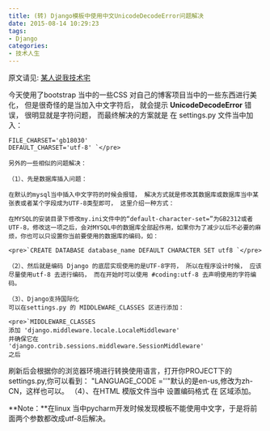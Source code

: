 ```yaml
---
title: (转) Django模板中使用中文UnicodeDecodeError问题解决
date: 2015-08-14 10:29:23
tags: 
- Django
categories:
- 技术人生
---
```


原文请见: [某人说我技术宅](http://1992mrwang.blog.51cto.com/3265935/1123023)

今天使用了bootstrap 当中的一些CSS 对自己的博客项目当中的一些东西进行美化， 但是很奇怪的是当加入中文字符后， 就会提示 **UnicodeDecodeError** 错误， 很明显就是字符问题， 而最终解决的方案就是 在 settings.py 文件当中加入：

    FILE_CHARSET='gb18030' 
    DEFAULT_CHARSET='utf-8' `</pre>

    另外的一些相似的问题解决：

    （1）、先是数据库插入问题：

    在默认的mysql当中插入中文字符的时候会报错， 解决方式就是修改其数据库或数据库当中某张表或者某个字段成为UTF-8类型即可， 这里介绍一种方式：

    在MYSQL的安装目录下修改my.ini文件中的“default-character-set=”为GB2312或者UTF-8，修改这一项之后，会对MYSQL中的数据库全部起作用，如果你为了减少以后不必要的麻烦，你也可以只设置你当前要使用的数据库的编码，如：

    <pre>`CREATE DATABASE database_name DEFAULT CHARACTER SET utf8 `</pre>

    （2）、然后就是编码 Django 的底层实现使用的是UTF-8字符， 所以在程序设计时候， 应该尽量使用utf-8 去进行编码， 而在开始时可以使用 #coding:utf-8 去声明使用的字符编码。

    （3）、Django支持国际化
    可以在settings.py 的 MIDDLEWARE_CLASSES 区进行添加：

    <pre>`MIDDLEWARE_CLASSES
    添加 'django.middleware.locale.LocaleMiddleware' 
    并确保它在 
    'django.contrib.sessions.middleware.SessionMiddleware'  
    之后 

刷新后会根据你的浏览器环境进行转换使用语言，打开你PROJECT下的settings.py,你可以看到：
&quot;LANGUAGE_CODE =&#39;&#39;&quot;默认的是en-us,修改为zh-CN，这样也可以。
（4）、在HTML 模版文件当中 设置编码格式 在 <head></head>区域添加。

**Note：**在linux 当中pycharm开发时候发现模板不能使用中文字，于是将前面两个参数都改成utf-8后解决。